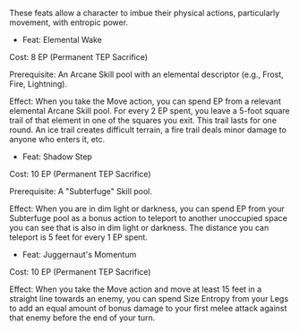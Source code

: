 These feats allow a character to imbue their physical actions, particularly movement, with entropic power.

- Feat: Elemental Wake

Cost: 8 EP (Permanent TEP Sacrifice)

Prerequisite: An Arcane Skill pool with an elemental descriptor (e.g., Frost, Fire, Lightning).

Effect: When you take the Move action, you can spend EP from a relevant elemental Arcane Skill pool. For every 2 EP spent, you leave a 5-foot square trail of that element in one of the squares you exit. This trail lasts for one round. An ice trail creates difficult terrain, a fire trail deals minor damage to anyone who enters it, etc.

- Feat: Shadow Step

Cost: 10 EP (Permanent TEP Sacrifice)

Prerequisite: A "Subterfuge" Skill pool.

Effect: When you are in dim light or darkness, you can spend EP from your Subterfuge pool as a bonus action to teleport to another unoccupied space you can see that is also in dim light or darkness. The distance you can teleport is 5 feet for every 1 EP spent.

- Feat: Juggernaut's Momentum

Cost: 10 EP (Permanent TEP Sacrifice)

Effect: When you take the Move action and move at least 15 feet in a straight line towards an enemy, you can spend Size Entropy from your Legs to add an equal amount of bonus damage to your first melee attack against that enemy before the end of your turn.